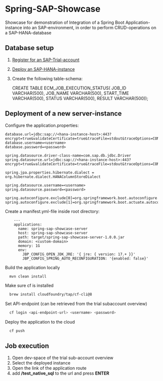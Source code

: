 # Spring-SAP-Showcase
Showcase for demonstration of Integration of a Spring Boot Application-instance into an SAP-environment,
in order to perform CRUD-operations on a SAP-HANA-database

## Database setup

1. [Register for an SAP-Trial-account](https://developers.sap.com/tutorials/hcp-create-trial-account.html)
2. [Deploy an SAP-HANA-instance](https://developers.sap.com/tutorials/hana-cloud-deploying.html)
3. Create the following table-schema:


    CREATE TABLE ECM_JOB_EXECUTION_STATUS(
    JOB_ID VARCHAR(500),
    JOB_NAME VARCHAR(500),
    START_TIME VARCHAR(500),
    STATUS VARCHAR(500),
    RESULT VARCHAR(500));

## Deployment of a new server-instance

Configure the application.properties:

    database.url=jdbc:sap://<hana-instance-host>:443?encrypt=true&validateCertificate=true&traceFile=stdout&traceOptions=CONNECTIONS,API,STATISTICS,CLEANERS,TIMESTAMPS,ELAPSEDTIMES
    database.username=<username>
    database.password=<password>
    
    spring.datasource.driver-class-name=com.sap.db.jdbc.Driver
    spring.datasource.url=jdbc:sap://<hana-instance-host>:443?encrypt=true&validateCertificate=true&traceFile=stdout&traceOptions=CONNECTIONS,API,STATISTICS,CLEANERS,TIMESTAMPS,ELAPSEDTIMES
    
    spring.jpa.properties.hibernate.dialect = org.hibernate.dialect.HANAColumnStoreDialect
    
    spring.datasource.username=<username>
    spring.datasource.password=<password>

    spring.autoconfigure.exclude[0]=org.springframework.boot.autoconfigure.security.servlet.SecurityAutoConfiguration
    spring.autoconfigure.exclude[1]=org.springframework.boot.actuate.autoconfigure.security.servlet.ManagementWebSecurityAutoConfiguration




Create a manifest.yml-file inside root directory:


        ---
        applications:
          name: spring-sap-showcase-server
          host: spring-sap-showcase-server
          path: target/spring-sap-showcase-server-1.0.0.jar
          domain: <custom-domain>
          memory: 1G
          env:
            JBP_CONFIG_OPEN_JDK_JRE: '{ jre: { version: 17.+ }}'
            JBP_CONFIG_SPRING_AUTO_RECONFIGURATION: '{enabled: false}'


Build the application locally
```bash 
  mvn clean install
```

Make sure cf is installed
```bash 
  brew install cloudfoundry/tap/cf-cli@8
```

Set API-endpoint (can be retrieved from the trial subaccount overview)
```bash 
  cf login <api-endpoint-url> <username> <password>
```

Deploy the application to the cloud
```bash 
  cf push
```
## Job execution

1. Open dev-space of the trial sub-account overview
2. Select the deployed instance
3. Open the link of the application route
4. add **/test_native_sql** to the url and press **ENTER**

